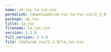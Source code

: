 ```yaml
---
name: uk-ruc-la-ruc-csv
permalink: /downloads/uk-ruc-la-ruc-csv/2_3_0
package: uk_ruc
title: la_ruc
filename: la_ruc.csv
version: 2.3.0
full_version: 2.3.0
file: /data/uk_ruc/2.3.0/la_ruc.csv
---
```

